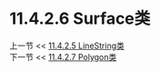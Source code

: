 # 11.4.2.6 Surface类  

上一节 << [11.4.2.5 LineString类](../05/LineString%20Class.md)  
下一节 << [11.4.2.7 Polygon类](../07/Polygon%20Class.md)